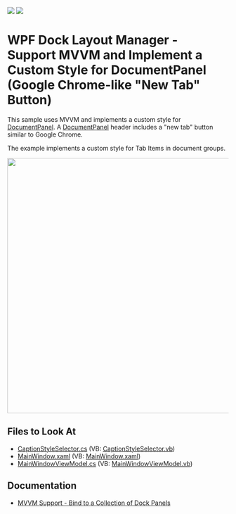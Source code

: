 <!-- default badges list -->
[![](https://img.shields.io/badge/Open_in_DevExpress_Support_Center-FF7200?style=flat-square&logo=DevExpress&logoColor=white)](https://supportcenter.devexpress.com/ticket/details/E3922)
[![](https://img.shields.io/badge/📖_How_to_use_DevExpress_Examples-e9f6fc?style=flat-square)](https://docs.devexpress.com/GeneralInformation/403183)
<!-- default badges end -->
# WPF Dock Layout Manager - Support MVVM and Implement a Custom Style for DocumentPanel (Google Chrome-like "New Tab" Button)

This sample uses MVVM and implements a custom style for [DocumentPanel](https://docs.devexpress.com/WPF/DevExpress.Xpf.Docking.DocumentPanel). A [DocumentPanel](https://docs.devexpress.com/WPF/DevExpress.Xpf.Docking.DocumentPanel) header includes a "new tab" button similar to Google Chrome.

The example implements a custom style for Tab Items in document groups.

<img src="https://user-images.githubusercontent.com/12169834/175378688-a82b4eeb-08b9-4017-98cb-32611102046a.png" width=580px/>


<!-- default file list -->
## Files to Look At

* [CaptionStyleSelector.cs](./CS/CaptionStyleSelector.cs) (VB: [CaptionStyleSelector.vb](./VB/CaptionStyleSelector.vb))
* [MainWindow.xaml](./CS/MainWindow.xaml) (VB: [MainWindow.xaml](./VB/MainWindow.xaml))
* [MainWindowViewModel.cs](./CS/ViewModels/MainWindowViewModel.cs) (VB: [MainWindowViewModel.vb](./VB/ViewModels/MainWindowViewModel.vb))
<!-- default file list end -->

## Documentation

- [MVVM Support - Bind to a Collection of Dock Panels](https://docs.devexpress.com/WPF/11386/controls-and-libraries/layout-management/dock-windows/bind-to-a-collection-of-dock-panels)
